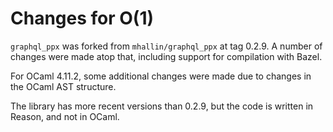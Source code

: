 # Changes for O(1)

`graphql_ppx` was forked from  `mhallin/graphql_ppx` at tag 0.2.9.
A number of changes were made atop that, including support for
compilation with Bazel.

For OCaml 4.11.2, some additional changes were made due to changes
in the OCaml AST structure.

The library has more recent versions than 0.2.9, but the code is
written in Reason, and not in OCaml.
